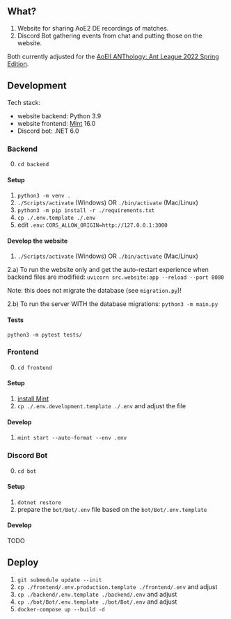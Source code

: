 ## What?

1. Website for sharing AoE2 DE recordings of matches.
2. Discord Bot gathering events from chat and putting those on the website.

Both currently adjusted for the [AoEII ANThology: Ant League 2022 Spring Edition](https://play.toornament.com/pl/tournaments/5304504147050160128/).

## Development

Tech stack:
* website backend: Python 3.9
* website frontend: [Mint](https://mint-lang.com) 16.0
* Discord bot: .NET 6.0

### Backend

0. `cd backend`

#### Setup

1. `python3 -m venv .`
2. `./Scripts/activate` (Windows) OR `./bin/activate` (Mac/Linux)
3. `python3 -m pip install -r ./requirements.txt`
4. `cp ./.env.template ./.env`
5. edit `.env`: `CORS_ALLOW_ORIGIN=http://127.0.0.1:3000`

#### Develop the website

1. `./Scripts/activate` (Windows) OR `./bin/activate` (Mac/Linux)

2.a) To run the website only and get the auto-restart experience when backend files are modified:
`uvicorn src.website:app --reload --port 8080`

Note: this does not migrate the database (see `migration.py`)!

2.b) To run the server WITH the database migrations:
`python3 -m main.py`


#### Tests

`python3 -m pytest tests/`


### Frontend

0. `cd frontend`

#### Setup

1. [install Mint](https://www.mint-lang.com/install)
2. `cp ./.env.development.template ./.env` and adjust the file

#### Develop

1. `mint start --auto-format --env .env`


### Discord Bot

0. `cd bot`

#### Setup

1. `dotnet restore`
2. prepare the `bot/Bot/.env` file based on the `bot/Bot/.env.template`


#### Develop

TODO


## Deploy

1. `git submodule update --init`
2. `cp ./frontend/.env.production.template ./frontend/.env` and adjust
3. `cp ./backend/.env.template ./backend/.env` and adjust
4. `cp ./bot/Bot/.env.template ./bot/Bot/.env` and adjust
5. `docker-compose up --build -d`

